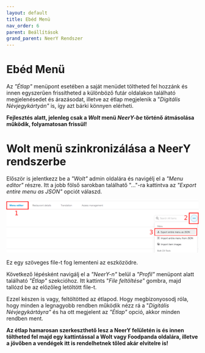 ```yaml
---
layout: default
title: Ebéd Menü
nav_order: 6
parent: Beállítások
grand_parent: NeerY Rendszer
---
```

# Ebéd Menü

Az _"Étlap"_ menüpont esetében a saját menüdet töltheted fel hozzánk és innen egyszerűen frissítheted a különböző futár oldalakon található megjelenésedet és árazásodat, illetve az étlap megjelenik a "_Digitális Névjegykártyán"_ is, így azt bárki könnyen elérheti.

**Fejlesztés alatt, jelenleg csak a _Wolt_ menü _NeerY-be_ történő átmásolása működik, folyamatosan frissül!**

# Wolt menü szinkronizálása a NeerY rendszerbe
Először is jelentkezz be a _"Wolt"_ admin oldalára és navigélj el a _"Menu editor"_ részre. Itt a jobb fölső sarokban találhatő "..."-ra kattintva az _"Export entire menu as JSON"_ opciót válaszd.

![](../../assets/images/download_wolt.png)

Ez egy szöveges file-t fog lementeni az eszközödre.

Következő lépésként navigálj el a _"NeerY-n"_ belül a _"Profil"_ menüpont alatt található _"Étlap"_ szekcióhoz. Itt kattints "_File feltöltése"_ gombra, majd tallózd be az előzőleg letöltött file-t.

Ezzel készen is vagy, feltöltötted az étlapod. Hogy megbizonyosodj róla, hogy minden a legnagyobb rendben működik nézz rá a "_Digitális Névjegykártáyra"_ és ha ott megjelent az _"Étlap"_ opció, akkor minden rendben ment.

**Az étlap hamarosan szerkeszthető lesz a NeerY felületén is és innen töltheted fel majd egy kattintással a Wolt vagy Foodpanda oldalára, illetve a jövőben a vendégek itt is rendelhetnek tőled akár elvitelre is!**